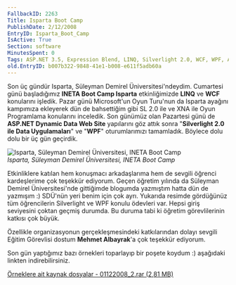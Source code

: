 ```yaml
---
FallbackID: 2263
Title: Isparta Boot Camp
PublishDate: 2/12/2008
EntryID: Isparta_Boot_Camp
IsActive: True
Section: software
MinutesSpent: 0
Tags: ASP.NET 3.5, Expression Blend, LINQ, Silverlight 2.0, WCF, WPF, ASP.NET
old.EntryID: b007b322-9848-41e1-b008-e611f5adb60a
---
```

Son üç gündür Isparta, Süleyman Demirel Üniversitesi'ndeydim. Cumartesi
günü başladığımız **INETA Boot Camp Isparta** etkinliğimizde **LINQ** ve
**WCF** konularını işledik. Pazar günü Microsoft'un Oyun Turu'nun da
Isparta ayağını kampımıza ekleyerek dün de bahsettiğim gibi SL 2.0 ile
ve XNA ile Oyun Programlama konularını inceledik. Son günümüz olan
Pazartesi günü de **ASP.NET Dynamic Data Web Site** yapılarını göz attık
sonra "**Silverlight 2.0 ile Data Uygulamaları**" ve "**WPF**"
oturumlarımızı tamamladık. Böylece dolu dolu bir üç gün geçirdik.

![Isparta, Süleyman Demirel Üniversitesi, INETA Boot
Camp](media/Isparta_Boot_Camp/01122008_1.jpg)\
*Isparta, Süleyman Demirel Üniversitesi, INETA Boot Camp*

Etkinliklere katılan hem konuşmacı arkadaşlarıma hem de sevgili öğrenci
kardeşlerime çok teşekkür ediyorum. Geçen öğretim yılında da Süleyman
Demirel Üniversitesi'nde gittiğimde blogumda yazmıştım hatta dün de
yazmışım :) SDÜ'nün yeri benim için çok ayrı. Yukarıda resimde
gördüğünüz tüm öğrencilerin Silverlight ve WPF konulu ödevleri var.
Hepsi giriş seviyesini çoktan geçmiş durumda. Bu duruma tabi ki öğretim
görevlilerinin katkısı çok büyük.

Özellikle organizasyonun gerçekleşmesindeki katkılarından dolayı sevgili
Eğitim Görevlisi dostum **Mehmet Albayrak**'a çok teşekkür ediyorum.

Son gün yaptığımız bazı örnekleri toparlayıp bir poşete koydum :)
aşağıdaki linkten indirebilirsiniz.

[Örneklere ait kaynak dosyalar - 01122008\_2.rar (2,81
MB)](media/Isparta_Boot_Camp/01122008_2.rar)


